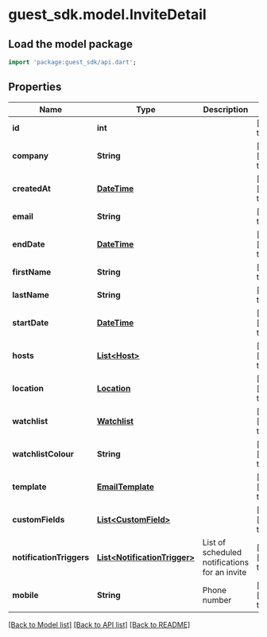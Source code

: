 # guest_sdk.model.InviteDetail

## Load the model package
```dart
import 'package:guest_sdk/api.dart';
```

## Properties
Name | Type | Description | Notes
------------ | ------------- | ------------- | -------------
**id** | **int** |  | [default to null]
**company** | **String** |  | [optional] [default to null]
**createdAt** | [**DateTime**](DateTime.md) |  | [optional] [default to null]
**email** | **String** |  | [default to null]
**endDate** | [**DateTime**](DateTime.md) |  | [optional] [default to null]
**firstName** | **String** |  | [default to null]
**lastName** | **String** |  | [default to null]
**startDate** | [**DateTime**](DateTime.md) |  | [optional] [default to null]
**hosts** | [**List&lt;Host&gt;**](Host.md) |  | [optional] [default to []]
**location** | [**Location**](Location.md) |  | [optional] [default to null]
**watchlist** | [**Watchlist**](Watchlist.md) |  | [optional] [default to null]
**watchlistColour** | **String** |  | [optional] [default to null]
**template** | [**EmailTemplate**](EmailTemplate.md) |  | [optional] [default to null]
**customFields** | [**List&lt;CustomField&gt;**](CustomField.md) |  | [optional] [default to []]
**notificationTriggers** | [**List&lt;NotificationTrigger&gt;**](NotificationTrigger.md) | List of scheduled notifications for an invite | [optional] [default to []]
**mobile** | **String** | Phone number | [optional] [default to null]

[[Back to Model list]](../README.md#documentation-for-models) [[Back to API list]](../README.md#documentation-for-api-endpoints) [[Back to README]](../README.md)



